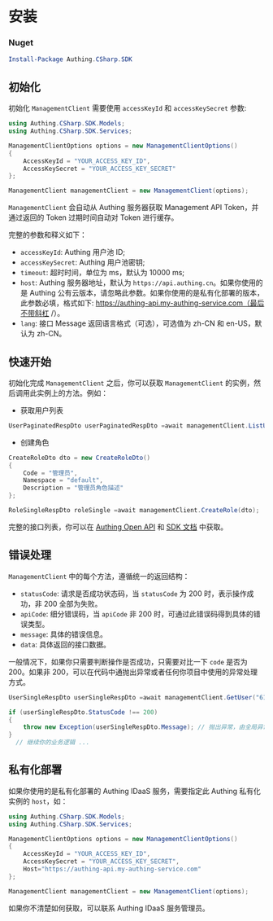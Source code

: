 # 安装

<LastUpdated/>

### Nuget

```powershell
Install-Package Authing.CSharp.SDK
```

###

## 初始化

初始化 `ManagementClient` 需要使用 `accessKeyId` 和 `accessKeySecret` 参数:

```c#
using Authing.CSharp.SDK.Models;
using Authing.CSharp.SDK.Services;

ManagementClientOptions options = new ManagementClientOptions()
{
	AccessKeyId = "YOUR_ACCESS_KEY_ID",
	AccessKeySecret = "YOUR_ACCESS_KEY_SECRET"
};

ManagementClient managementClient = new ManagementClient(options);
```

`ManagementClient` 会自动从 Authing 服务器获取 Management API Token，并通过返回的 Token 过期时间自动对 Token 进行缓存。

完整的参数和释义如下：

- `accessKeyId`: Authing 用户池 ID;
- `accessKeySecret`: Authing 用户池密钥;
- `timeout`: 超时时间，单位为 ms，默认为 10000 ms;
- `host`: Authing 服务器地址，默认为 `https://api.authing.cn`。如果你使用的是 Authing 公有云版本，请忽略此参数。如果你使用的是私有化部署的版本，此参数必填，格式如下: https://authing-api.my-authing-service.com（最后不带斜杠 /）。
- `lang`: 接口 Message 返回语言格式（可选），可选值为 zh-CN 和 en-US，默认为 zh-CN。

## 快速开始

初始化完成 `ManagementClient` 之后，你可以获取 `ManagementClient` 的实例，然后调用此实例上的方法。例如：

- 获取用户列表

```c#
UserPaginatedRespDto userPaginatedRespDto =await managementClient.ListUsers();
```

- 创建角色

```c#
CreateRoleDto dto = new CreateRoleDto()
{
	Code = "管理员",
	Namespace = "default",
	Description = "管理员角色描述"
};

RoleSingleRespDto roleSingle =await managementClient.CreateRole(dto);
```

完整的接口列表，你可以在 [Authing Open API](https://api.authing.cn/openapi/) 和 [SDK 文档](https://authing-open-api.readme.io/reference/nodejs) 中获取。

## 错误处理

`ManagementClient` 中的每个方法，遵循统一的返回结构：

- `statusCode`: 请求是否成功状态码，当 `statusCode` 为 200 时，表示操作成功，非 200 全部为失败。
- `apiCode`: 细分错误码，当 `apiCode` 非 200 时，可通过此错误码得到具体的错误类型。
- `message`: 具体的错误信息。
- `data`: 具体返回的接口数据。

一般情况下，如果你只需要判断操作是否成功，只需要对比一下 `code` 是否为 200。如果非 200，可以在代码中通抛出异常或者任何你项目中使用的异常处理方式。

```c#
UserSingleRespDto userSingleRespDto =await managementClient.GetUser("61c188ccfff26fef0ca6880d");

if (userSingleRespDto.StatusCode !== 200)
{
	throw new Exception(userSingleRespDto.Message); // 抛出异常，由全局异常捕捉中间件进行异常捕捉
}
  // 继续你的业务逻辑 ...
```

## 私有化部署

如果你使用的是私有化部署的 Authing IDaaS 服务，需要指定此 Authing 私有化实例的 `host`，如：

```c#
using Authing.CSharp.SDK.Models;
using Authing.CSharp.SDK.Services;

ManagementClientOptions options = new ManagementClientOptions()
{
	AccessKeyId = "YOUR_ACCESS_KEY_ID",
	AccessKeySecret = "YOUR_ACCESS_KEY_SECRET",
   	Host="https://authing-api.my-authing-service.com"
};

ManagementClient managementClient = new ManagementClient(options);

```

如果你不清楚如何获取，可以联系 Authing IDaaS 服务管理员。

